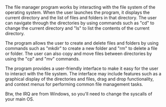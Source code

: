 The file manager program works by interacting with the file system of the operating system. When the user launches the program, it displays the current directory and the list of files and folders in that directory. The user can navigate through the directories by using commands such as "cd" to change the current directory and "ls" to list the contents of the current directory.

The program allows the user to create and delete files and folders by using commands such as "mkdir" to create a new folder and "rm" to delete a file or folder. The user can also copy and move files between directories by using the "cp" and "mv" commands.

The program provides a user-friendly interface to make it easy for the user to interact with the file system. The interface may include features such as a graphical display of the directories and files, drag and drop functionality, and context menus for performing common file management tasks.

Btw, the IRQ are from Windows, so you'll need to change the syscalls of your main OS.
